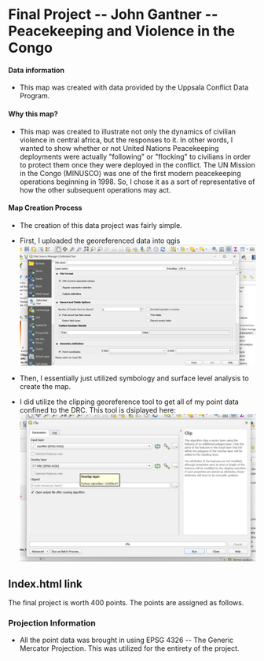# Final Project -- John Gantner -- Peacekeeping and Violence in the Congo

#### Data information 

* This map was created with data provided by the Uppsala Conflict Data Program.

#### Why this map?

* This map was created to illustrate not only the dynamics of civilian violence in central africa, but the responses to it. In other words, I wanted to show whether or not United Nations Peacekeeping deployments were actually "following" or "flocking" to civilians in order to protect them once they were deployed in the conflict. The UN Mission in the Congo (MINUSCO) was one of the first modern peacekeeping operations beginning in 1998. So, I chose it as a sort of representative of how the other subsequent operations may act.

#### Map Creation Process

* The creation of this data project was fairly simple.

* First, I uploaded the georeferenced data into qgis
![Folder View](graphics/Insert-Delimited.png)

* Then, I essentially just utilized symbology and surface level analysis to create the map.

* I did utilize the clipping georeference tool to get all of my point data confined to the DRC. This tool is dsiplayed here:
![Folder View](graphics/Clipping-Georeference.png)



## Index.html link

The final project is worth 400 points. The points are assigned as follows.

### Projection Information

* All the point data was brought in using EPSG 4326 -- The Generic Mercator Projection. This was utilized for the entirety of the project.